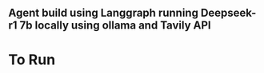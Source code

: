 ## Agent build using Langgraph running Deepseek-r1 7b locally using ollama and Tavily API

# To Run

